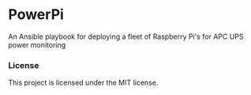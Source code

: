 # PowerPi 

An Ansible playbook for deploying a fleet of Raspberry Pi's for APC UPS power monitoring

### License 

This project is licensed under the MIT license.